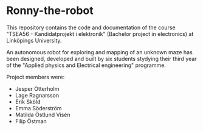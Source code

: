 # Ronny-the-robot
This repository contains the code and documentation of the course "TSEA56 - Kandidatprojekt i elektronik" (Bachelor project in electronics) at Linköpings University.

An autonomous robot for exploring and mapping of an unknown maze has been designed, developed and built by six students stydying their third year of the "Applied physics and Electrical engineering" programme.

Project members were:
* Jesper Otterholm
* Lage Ragnarsson
* Erik Sköld
* Emma Söderström
* Matilda Östlund Visén
* Filip Östman
